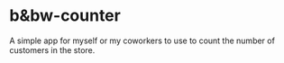 # b&bw-counter
A simple app for myself or my coworkers to use to count the number of customers in the store.
